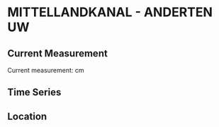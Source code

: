 # MITTELLANDKANAL - ANDERTEN UW

## Current Measurement

Current measurement: <Value topic="rivers/pegel-online/MLK/ANDERTEN_UW/measurementValue"/> cm

## Time Series

<TimeSeries topic="rivers/pegel-online/MLK/ANDERTEN_UW/measurementValue" period="week" />

## Location

<WorldMap>
  <Marker lat="52.36671491890307" lon="9.85877700997171" labelTopic="rivers/pegel-online/MLK/ANDERTEN_UW" />
</WorldMap>
